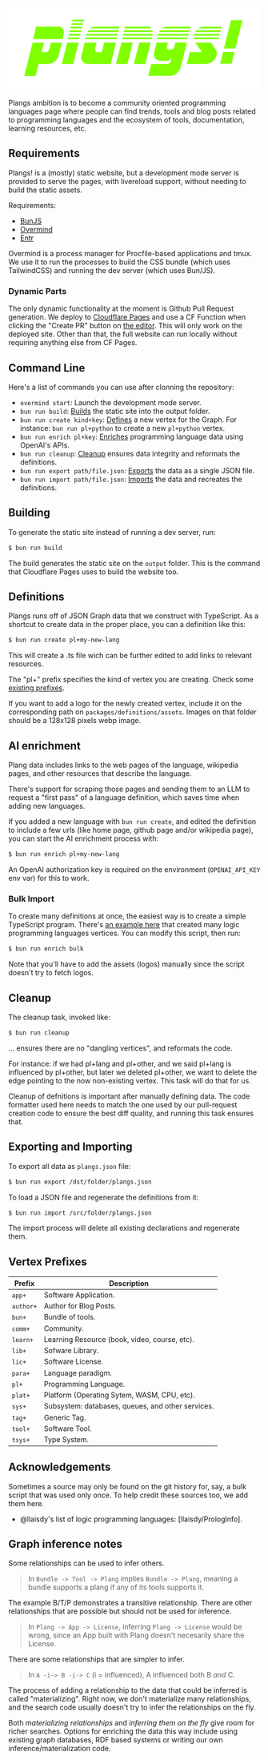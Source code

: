![Plangs!](packages/server/static/images/plangs-dark.svg)

Plangs ambition is to become a community oriented programming languages page where people can find trends, tools and blog posts related to programming languages and the ecosystem of tools, documentation, learning resources, etc.

## Requirements

Plangs! is a (mostly) static website, but a development mode server is provided to serve the pages, with livereload support, without needing to build the static assets.

Requirements:

* [BunJS](https://bun.sh/)
* [Overmind](https://github.com/DarthSim/overmind)
* [Entr](https://github.com/eradman/entr)

Overmind is a process manager for Procfile-based applications and tmux. We use it to run the processes to build the CSS bundle (which uses TailwindCSS) and running the dev server (which uses Bun/JS).

### Dynamic Parts

The only dynamic functionality at the moment is Github Pull Request generation. We deploy to [Cloudflare Pages](https://pages.cloudflare.com/) and use a CF Function when clicking the "Create PR" button on [the editor](https://plangs.page/edit). This will only work on the deployed site. Other than that, the full website can run locally without requiring anything else from CF Pages.

## Command Line

Here's a list of commands you can use after clonning the repository:

* `overmind start`: Launch the development mode server.
* `bun run build`: [Builds](#building) the static site into the output folder.
* `bun run create kind+key`: [Defines](#definitions) a new vertex for the Graph. For instance: `bun run pl+python` to create a new `pl+python` vertex.
* `bun run enrich pl+key`: [Enriches](#ai-enrichment) programming language data using OpenAI's APIs.
* `bun run cleanup`: [Cleanup](#cleanup) ensures data integrity and reformats the definitions.
* `bun run export path/file.json`: [Exports](#exporting-and-importing) the data as a single JSON file.
* `bun run import path/file.json`: [Imports](#exporting-and-importing) the data and recreates the definitions.

## Building

To generate the static site instead of running a dev server, run:

```sh
$ bun run build
```

The build generates the static site on the `output` folder. This is the command that Cloudflare Pages uses to build the website too.

## Definitions

Plangs runs off of JSON Graph data that we construct with TypeScript. As a shortcut to create data in the proper place, you can a definition like this:

```sh
$ bun run create pl+my-new-lang
```

This will create a .ts file wich can be further edited to add links to relevant resources.

The "pl+" prefix specifies the kind of vertex you are creating. Check some [existing prefixes](#vertex-prefixes).

If you want to add a logo for the newly created vertex, include it on the corresponding path on `packages/definitions/assets`. Images on that folder should be a 128x128 pixels webp image.

## AI enrichment

Plang data includes links to the web pages of the language, wikipedia pages, and other resources that describe the language.

There's support for scraping those pages and sending them to an LLM to request a "first pass" of a language definition, which saves time when adding new languages.

If you added a new language with `bun run create`, and edited the definition to include a few urls (like home page, github page and/or wikipedia page), you can start the AI enrichment process with:

```sh
$ bun run enrich pl+my-new-lang
```

An OpenAI authorization key is required on the environment (`OPENAI_API_KEY` env var) for this to work.

### Bulk Import

To create many definitions at once, the easiest way is to create a simple TypeScript program. There's [an example here](https://github.com/EmmanuelOga/plangs2/blob/b93362c76b8e983a86f75395575a86c63bc66192/packages/ai/src/bulk.ts) that created many logic programming languages vertices. You can modify this script, then run:

```sh
$ bun run enrich bulk
```

Note that you'll have to add the assets (logos) manually since the script doesn't try to fetch logos.

## Cleanup

The cleanup task, invoked like:

```sh
$ bun run cleanup
```

... ensures there are no "dangling vertices", and reformats the code.

For instance: if we had pl+lang and pl+other, and we said pl+lang is influenced by pl+other, but later we deleted pl+other, we want to delete the edge pointing to the now non-existing vertex. This task will do that for us.

Cleanup of defnitions is important after manually defining data. The code formatter used here needs to match the one used by our pull-request creation code to ensure the best diff quality, and running this task ensures that.

## Exporting and Importing

To export all data as `plangs.json` file:

```sh
$ bun run export /dst/folder/plangs.json
```

To load a JSON file and regenerate the definitions from it:

```sh
$ bun run import /src/folder/plangs.json
```

The import process will delete all existing declarations and regenerate them.

## Vertex Prefixes

| Prefix    | Description                                       |
| --------- | ------------------------------------------------- |
| `app+`    | Software Application.                             |
| `author+` | Author for Blog Posts.                            |
| `bun+`    | Bundle of tools.                                  |
| `comm+`   | Community.                                        |
| `learn+`  | Learning Resource (book, video, course, etc).     |
| `lib+`    | Sofware Library.                                  |
| `lic+`    | Software License.                                 |
| `para+`   | Language paradigm.                                |
| `pl+`     | Programming Language.                             |
| `plat+`   | Platform (Operating Sytem, WASM, CPU, etc).       |
| `sys+`    | Subsystem: databases, queues, and other services. |
| `tag+`    | Generic Tag.                                      |
| `tool+`   | Software Tool.                                    |
| `tsys+`   | Type System.                                      |

## Acknowledgements

Sometimes a source may only be found on the git history for, say, a bulk script that was used only once. To help credit these sources too, we add them here.

* @llaisdy's list of logic programming languages: [llaisdy/PrologInfo].

## Graph inference notes

Some relationships can be used to infer others.

> In `Bundle -> Tool -> Plang` implies `Bundle -> Plang`, meaning a bundle supports a plang if any of its tools supports it.

The example B/T/P demonstrates a transitive relationship. There are other relationships that are possible but should not be used for inference.

> In `Plang -> App -> License`, inferring `Plang -> License` would be wrong, since an App built with Plang doesn't necesarily share the License.

There are some relationships that are simpler to infer.

> In `A -i-> B -i-> C` (i = influenced), A influenced both B _and_ C.

The process of adding a relationship to the data that could be inferred is called "materializing". Right now, we don't materialize many relationships, and the search code usually doesn't try to infer the relationships on the fly.

Both *materializing relationships* and *inferring them on the fly* give room for richer searches. Options for enriching the data this way include using existing graph databases, RDF based systems or writing our own inference/materialization code.